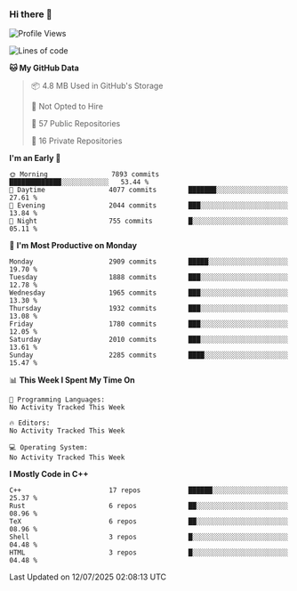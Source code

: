 ### Hi there 👋

<!--
**SemenMartynov/SemenMartynov** is a ✨ _special_ ✨ repository because its `README.md` (this file) appears on your GitHub profile.

Here are some ideas to get you started:

- 🔭 I’m currently working on ...
- 🌱 I’m currently learning ...
- 👯 I’m looking to collaborate on ...
- 🤔 I’m looking for help with ...
- 💬 Ask me about ...
- 📫 How to reach me: ...
- 😄 Pronouns: ...
- ⚡ Fun fact: ...
-->

<!--START_SECTION:waka-->
![Profile Views](http://img.shields.io/badge/Profile%20Views-0-blue)

![Lines of code](https://img.shields.io/badge/From%20Hello%20World%20I%27ve%20Written-7.7%20million%20lines%20of%20code-blue)

**🐱 My GitHub Data** 

> 📦 4.8 MB Used in GitHub's Storage 
 > 
> 🚫 Not Opted to Hire
 > 
> 📜 57 Public Repositories 
 > 
> 🔑 16 Private Repositories 
 > 
**I'm an Early 🐤** 

```text
🌞 Morning                7893 commits        █████████████░░░░░░░░░░░░   53.44 % 
🌆 Daytime                4077 commits        ███████░░░░░░░░░░░░░░░░░░   27.61 % 
🌃 Evening                2044 commits        ███░░░░░░░░░░░░░░░░░░░░░░   13.84 % 
🌙 Night                  755 commits         █░░░░░░░░░░░░░░░░░░░░░░░░   05.11 % 
```
📅 **I'm Most Productive on Monday** 

```text
Monday                   2909 commits        █████░░░░░░░░░░░░░░░░░░░░   19.70 % 
Tuesday                  1888 commits        ███░░░░░░░░░░░░░░░░░░░░░░   12.78 % 
Wednesday                1965 commits        ███░░░░░░░░░░░░░░░░░░░░░░   13.30 % 
Thursday                 1932 commits        ███░░░░░░░░░░░░░░░░░░░░░░   13.08 % 
Friday                   1780 commits        ███░░░░░░░░░░░░░░░░░░░░░░   12.05 % 
Saturday                 2010 commits        ███░░░░░░░░░░░░░░░░░░░░░░   13.61 % 
Sunday                   2285 commits        ████░░░░░░░░░░░░░░░░░░░░░   15.47 % 
```


📊 **This Week I Spent My Time On** 

```text
💬 Programming Languages: 
No Activity Tracked This Week

🔥 Editors: 
No Activity Tracked This Week

💻 Operating System: 
No Activity Tracked This Week
```

**I Mostly Code in C++** 

```text
C++                      17 repos            ██████░░░░░░░░░░░░░░░░░░░   25.37 % 
Rust                     6 repos             ██░░░░░░░░░░░░░░░░░░░░░░░   08.96 % 
TeX                      6 repos             ██░░░░░░░░░░░░░░░░░░░░░░░   08.96 % 
Shell                    3 repos             █░░░░░░░░░░░░░░░░░░░░░░░░   04.48 % 
HTML                     3 repos             █░░░░░░░░░░░░░░░░░░░░░░░░   04.48 % 
```




 Last Updated on 12/07/2025 02:08:13 UTC
<!--END_SECTION:waka-->